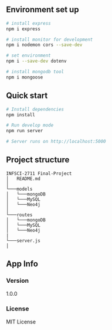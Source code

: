 ## Environment set up
``` bash
# install express
npm i express

# install monitor for development
npm i nodemon cors --save-dev

# set environment
npm i --save-dev dotenv

# install mongodb tool
npm i mongoose

```

## Quick start
```bash
# Install dependencies
npm install

# Run develop mode
npm run server

# Server runs on http://localhost:5000
```

## Project structure
```
INFSCI-2711 Final-Project
│   README.md    
│
└───models
│   └───mongoDB
│   └───MySQL
│   └───Neo4j
│
└───routes
│   └───mongoDB
│   └───MySQL
│   └───Neo4j
|
└───server.js
│

```


## App Info

### Version

1.0.0

### License

MIT License

